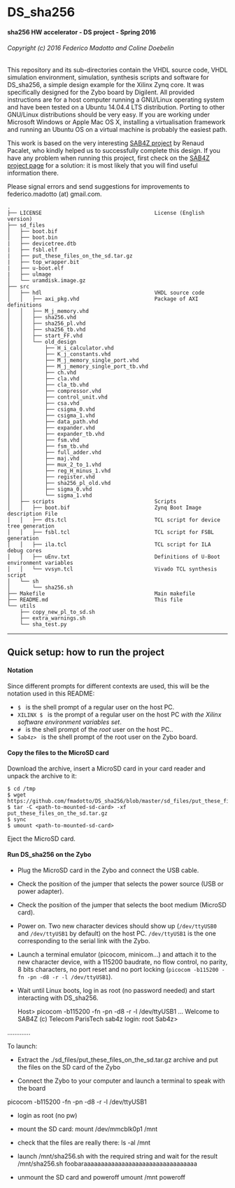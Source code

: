 # DS_sha256
#### sha256 HW accelerator - DS project - Spring 2016
###### Copyright (c) 2016 Federico Madotto and Coline Doebelin

This repository and its sub-directories contain the VHDL source code, VHDL simulation environment, simulation, synthesis scripts and software for DS_sha256, a simple design example for the Xilinx Zynq core. It was specifically designed for the Zybo board by Digilent.
All provided instructions are for a host computer running a GNU/Linux operating system and have been tested on a Ubuntu 14.04.4 LTS distribution. Porting to other GNU/Linux distributions should be very easy. If you are working under Microsoft Windows or Apple Mac OS X, installing a virtualisation framework and running an Ubuntu OS on a virtual machine is probably the easiest path.

This work is based on the very interesting [SAB4Z project](https://gitlab.eurecom.fr/renaud.pacalet/sab4z) by Renaud Pacalet, who kindly helped us to successfully complete this design.
If you have any problem when running this project, first check on the [SAB4Z project page](https://gitlab.eurecom.fr/renaud.pacalet/sab4z) for a solution: it is most likely that you will find useful information there.

Please signal errors and send suggestions for improvements to federico.madotto (at) gmail.com.

    .
    ├── LICENSE                                    License (English version)
    ├── sd_files                
    │   ├── boot.bif         
    │   ├── boot.bin
    |   ├── devicetree.dtb
    |   ├── fsbl.elf
    |   ├── put_these_files_on_the_sd.tar.gz
    |   ├── top_wrapper.bit
    |   ├── u-boot.elf
    |   ├── ulmage
    │   └── uramdisk.image.gz
    ├── src                     
    │   ├── hdl                                    VHDL source code
    │   │   ├── axi_pkg.vhd                        Package of AXI definitions
    │   │   ├── M_j_memory.vhd
    │   │   ├── sha256.vhd
    │   │   ├── sha256_pl.vhd
    │   │   ├── sha256_tb.vhd
    │   │   ├── start_FF.vhd
    │   │   └── old_design
    │   │       ├── H_i_calculator.vhd
    │   │       ├── K_j_constants.vhd
    │   │       ├── M_j_memory_single_port.vhd
    │   │       ├── M_j_memory_single_port_tb.vhd
    │   │       ├── ch.vhd
    │   │       ├── cla.vhd
    │   │       ├── cla_tb.vhd
    │   │       ├── compressor.vhd
    │   │       ├── control_unit.vhd
    │   │       ├── csa.vhd
    │   │       ├── csigma_0.vhd
    │   │       ├── csigma_1.vhd
    │   │       ├── data_path.vhd
    │   │       ├── expander.vhd
    │   │       ├── expander_tb.vhd
    │   │       ├── fsm.vhd
    │   │       ├── fsm_tb.vhd
    │   │       ├── full_adder.vhd
    │   │       ├── maj.vhd
    │   │       ├── mux_2_to_1.vhd
    │   │       ├── reg_H_minus_1.vhd
    │   │       ├── register.vhd
    │   │       ├── sha256_pl_old.vhd
    │   │       ├── sigma_0.vhd
    │   │       └── sigma_1.vhd
    │   ├── scripts                                Scripts
    │   │   ├── boot.bif                           Zynq Boot Image description File
    │   │   ├── dts.tcl                            TCL script for device tree generation
    │   │   ├── fsbl.tcl                           TCL script for FSBL generation
    │   │   ├── ila.tcl                            TCL script for ILA debug cores
    │   │   ├── uEnv.txt                           Definitions of U-Boot environment variables
    │   │   └── vvsyn.tcl                          Vivado TCL synthesis script
    │   └── sh                 
    │       └── sha256.sh
    ├── Makefile                                   Main makefile
    ├── README.md                                  This file
    └── utils                   
        ├── copy_new_pl_to_sd.sh
        ├── extra_warnings.sh
        └── sha_test.py



---

## <a name="setup"></a>Quick setup: how to run the project

#### <a name="notation"></a>Notation

Since different prompts for different contexts are used, this will be the notation used in this README:

* `$ ` is the shell prompt of a regular user on the host PC.
* `XILINX $ ` is the prompt of a regular user on the host PC *with the Xilinx software environment variables set*.
* `# ` is the shell prompt of the *root* user on the host PC..
* `Sab4z> ` is the shell prompt of the root user on the Zybo board.

#### <a name="copyfilesd"></a>Copy the files to the MicroSD card

Download the archive, insert a MicroSD card in your card reader and unpack the archive to it:

    $ cd /tmp
    $ wget https://github.com/fmadotto/DS_sha256/blob/master/sd_files/put_these_files_on_the_sd.tar.gz
    $ tar -C <path-to-mounted-sd-card> -xf put_these_files_on_the_sd.tar.gz
    $ sync
    $ umount <path-to-mounted-sd-card>

Eject the MicroSD card.

#### <a name="runonzybo"></a>Run DS_sha256 on the Zybo

* Plug the MicroSD card in the Zybo and connect the USB cable.
* Check the position of the jumper that selects the power source (USB or power adapter).
* Check the position of the jumper that selects the boot medium (MicroSD card).
* Power on. Two new character devices should show up (`/dev/ttyUSB0` and `/dev/ttyUSB1` by default) on the host PC. `/dev/ttyUSB1` is the one corresponding to the serial link with the Zybo.
* Launch a terminal emulator (picocom, minicom...) and attach it to the new character device, with a 115200 baudrate, no flow control, no parity, 8 bits characters, no port reset and no port locking (`picocom -b115200 -fn -pn -d8 -r -l /dev/ttyUSB1`).
* Wait until Linux boots, log in as root (no password needed) and start interacting with DS_sha256.

    Host> picocom -b115200 -fn -pn -d8 -r -l /dev/ttyUSB1
    ...
    Welcome to SAB4Z (c) Telecom ParisTech
    sab4z login: root
    Sab4z>
    
    
.............


To launch:

- Extract the ./sd_files/put_these_files_on_the_sd.tar.gz archive and put the files on the SD card of the Zybo

- Connect the Zybo to your computer and launch a terminal to speak with the board

picocom -b115200 -fn -pn -d8 -r -l /dev/ttyUSB1

- login as root (no pw)

- mount the SD card:
mount /dev/mmcblk0p1 /mnt

- check that the files are really there:
ls -al /mnt


- launch /mnt/sha256.sh with the required string and wait for the result
/mnt/sha256.sh foobaraaaaaaaaaaaaaaaaaaaaaaaaaaaaaaaaa


- unmount the SD card and poweroff
umount /mnt
poweroff
